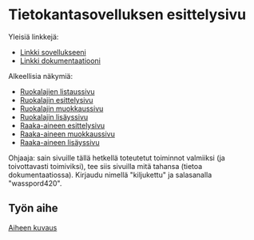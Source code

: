 # Tietokantasovelluksen esittelysivu

Yleisiä linkkejä:

* [Linkki sovellukseeni](http://pebmatts.users.cs.helsinki.fi/tsoha/)
* [Linkki dokumentaatiooni](https://github.com/Nabscina/Tsoha-Bootstrap/blob/master/doc/dokumentaatio.pdf)

Alkeellisia näkymiä:

* [Ruokalajien listaussivu](http://pebmatts.users.cs.helsinki.fi/tsoha/)
* [Ruokalajin esittelysivu](http://pebmatts.users.cs.helsinki.fi/tsoha/recipes/5)
* [Ruokalajin muokkaussivu](http://pebmatts.users.cs.helsinki.fi/tsoha/recipes/5/edit)
* [Ruokalajin lisäyssivu](http://pebmatts.users.cs.helsinki.fi/tsoha/recipes/newrecipe)
* [Raaka-aineen esittelysivu](http://pebmatts.users.cs.helsinki.fi/tsoha/ingredients/30)
* [Raaka-aineen muokkaussivu](http://pebmatts.users.cs.helsinki.fi/tsoha/ingredients/30/edit)
* [Raaka-aineen lisäyssivu](http://pebmatts.users.cs.helsinki.fi/tsoha/recipes/7/addingredient)

Ohjaaja: sain sivuille tällä hetkellä toteutetut toiminnot valmiiksi (ja toivottavasti toimiviksi), tee siis sivuilla mitä tahansa (tietoa dokumentaatiossa). Kirjaudu nimellä "kiljukettu" ja salasanalla "wasspord420".

## Työn aihe

[Aiheen kuvaus](http://advancedkittenry.github.io/suunnittelu_ja_tyoymparisto/aiheet/Elektroninen_keittokirja.html) 
